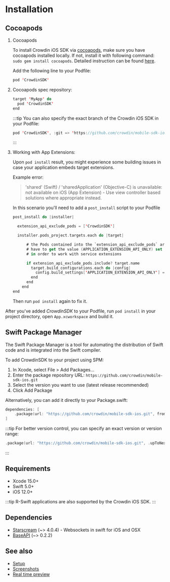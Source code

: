 # Installation

## Cocoapods

1. Cocoapods

   To install Crowdin iOS SDK via [cocoapods](https://cocoapods.org), make sure you have cocoapods installed locally. If not, install it with following command: `sudo gem install cocoapods`. Detailed instruction can be found [here](https://guides.cocoapods.org/using/getting-started.html).

   Add the following line to your Podfile:

   ```swift title="Podfile"
   pod 'CrowdinSDK'
   ```

2. Cocoapods spec repository:

   ```swift
   target 'MyApp' do
     pod 'CrowdinSDK'
   end
   ```

   :::tip
   You can also specify the exact branch of the Crowdin iOS SDK in your Podfile:

   ```swift
   pod 'CrowdinSDK', :git => 'https://github.com/crowdin/mobile-sdk-ios.git', :branch => 'dev'
   ```
   :::

3. Working with App Extensions:

   Upon `pod install` result, you might experience some building issues in case your application embeds target extensions.

   Example error:

   > 'shared' (Swift) / 'sharedApplication' (Objective-C) is unavailable: not available on iOS (App Extension) - Use view controller based solutions where appropriate instead.

   In this scenario you'll need to add a `post_install` script to your Podfile

    ```swift
    post_install do |installer|

      extension_api_exclude_pods = ['CrowdinSDK']

      installer.pods_project.targets.each do |target|

          # the Pods contained into the `extension_api_exclude_pods` array
          # have to get the value (APPLICATION_EXTENSION_API_ONLY) set to NO
          # in order to work with service extensions

          if extension_api_exclude_pods.include? target.name
            target.build_configurations.each do |config|
              config.build_settings['APPLICATION_EXTENSION_API_ONLY'] = 'NO'
            end
          end
        end
    end
    ```

   Then run `pod install` again to fix it.

After you've added *CrowdinSDK* to your Podfile, run `pod install` in your project directory, open `App.xcworkspace` and build it.

## Swift Package Manager

The Swift Package Manager is a tool for automating the distribution of Swift code and is integrated into the Swift compiler.

To add CrowdinSDK to your project using SPM:

1. In Xcode, select File > Add Packages...
2. Enter the package repository URL: `https://github.com/crowdin/mobile-sdk-ios.git`
3. Select the version you want to use (latest release recommended)
4. Click Add Package

Alternatively, you can add it directly to your Package.swift:

```swift title="Package.swift"
dependencies: [
    .package(url: "https://github.com/crowdin/mobile-sdk-ios.git", from: "1.9.0")
]
```

:::tip
For better version control, you can specify an exact version or version range:
```swift
.package(url: "https://github.com/crowdin/mobile-sdk-ios.git", .upToNextMajor(from: "1.9.0"))
```
:::

## Requirements

* Xcode 15.0+
* Swift 5.0+
* iOS 12.0+

:::tip
R-Swift applications are also supported by the Crowdin iOS SDK.
:::

## Dependencies

* [Starscream](https://github.com/daltoniam/Starscream) (~> 4.0.4) - Websockets in swift for iOS and OSX
* [BaseAPI](https://github.com/serhii-londar/BaseAPI.git) (~> 0.2.2)

## See also

- [Setup](setup.mdx)
- [Screenshots](advanced-features/screenshots.mdx)
- [Real time preview](advanced-features/real-time-preview.mdx)
